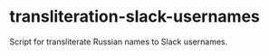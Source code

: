 transliteration-slack-usernames
===============================

Script for transliterate Russian names to Slack usernames.
